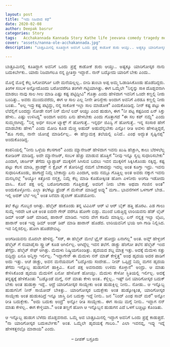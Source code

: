 ```yaml
---

layout: post
title: "ಇದು ನಿಜವಾದ ಕಥೆ"
date: 2020-02-08
author: Deepak basrur
categories: Story
tags:	Acchakannada Kannada Story Kathe life jeevana comedy tragedy money unemployment employment
cover: "assets/nanna-ole-acchakannada.jpg"
description: "ಬಾತ್ರೂಮಿನಲ್ಲಿ ಕೂತಿದ್ದಾಗ ಅವನಿಗೆ ಒಂದು ಪ್ರಶ್ನೆ ಕಾಡೋಕೆ ಶುರು ಆಯ್ತು.. ಅಷ್ಟಕ್ಕೂ ಯಾರಿಗೋಸ್ಕರ ನಾನು ಬದುಕಿರ್ಬೇಕು.. ಯಾರು ನಿಜವಾಗಲೂ ನನ್ನ ಪ್ರೀತಿಸ್ತಾ ಇದ್ದಾರೆ.. ನಾನ್ ಬದ್ಕೋದು ಯಾರಿಗೆ ಬೇಕು ಎಂದು.."

---
```


<p align ="justify">ಬಾತ್ರೂಮಿನಲ್ಲಿ ಕೂತಿದ್ದಾಗ ಅವನಿಗೆ ಒಂದು ಪ್ರಶ್ನೆ ಕಾಡೋಕೆ ಶುರು ಆಯ್ತು.. ಅಷ್ಟಕ್ಕೂ ಯಾರಿಗೋಸ್ಕರ ನಾನು ಬದುಕಿರ್ಬೇಕು.. ಯಾರು ನಿಜವಾಗಲೂ ನನ್ನ ಪ್ರೀತಿಸ್ತಾ ಇದ್ದಾರೆ.. ನಾನ್ ಬದ್ಕೋದು ಯಾರಿಗೆ ಬೇಕು ಎಂದು..</p>

<p align ="justify">ಮೊನ್ನೆ ಮೊನ್ನೆ ಕೆಲ್ಸ ಸಿಗೋವರ್ಗೂ ಬರೇ ಮನೆಯಲ್ಲಲ್ಲ.. ಬೀದಿ ತುಂಬಾ ಅಪ್ಪ ಅಮ್ಮ ಓಡಾಡಿಸಿಕೊಂಡು ಹೊಡೆದಿದ್ದರು. ತಿಂಗಳ ಸಂಬಳ ಅನ್ನೋದೊಂದು ಬರೋವರೆಗೂ ತಂಗಳೇ ಗಟ್ಟಿಯಾಗಿತ್ತು. ಈಗ ಒಮ್ಮೆಲೇ "ನಿನ್ನನ್ನು ಸಾಕಿ ದೊಡ್ಡವನಾಗಿ ಮಾಡಲು ನಾವು ಸಾಲ ಗೀಲ ಮಾಡಿ ಎಷ್ಟು ಕಷ್ಟ ಪಟ್ಟಿದ್ದೀವಿ" ಗೊತ್ತಾ ಎಂದು ಹೇಳಿದಾಗ ಇವನಿಗೆ ಒಂದೇ ಕಣ್ಣಲ್ಲಿ ನೀರು ಬಂದಿತ್ತು..<!--more--> ಅವರು ಮುಂದುವರೆದು, ಈಗ ಆ ಸಾಲ ಎಲ್ಲ ನೀನೇ ತೀರಿಸ್ಬೇಕು ಅಂದಾಗ ಅವನಿಗೆ ಎರಡೂ ಕಣ್ಣಲ್ಲಿ ನೀರು ಬಂತು.. "ಅಲ್ಲ ಇವ್ರು ಕಷ್ಟ ಪಟ್ಟಿದ್ದು, ನನ್ನ ಸಾಕೋಕ ಇಲ್ಲಾ ಸಾಲ ಮಾಡೋಕ" ಎಂದುಕೊಂಡಿದ್ದ. ನೀನ್ ಕಷ್ಟ ಪಟ್ಟು ಈ ಲೆವೆಲ್ಲಿಗೆ ಬಂದದ್ದು ನೋಡೇ ನಂಗೆ ನಿನ್ ಮೇಲೆ ಲವ್ ಆಯ್ತು ಎಂದ ಹುಡುಗಿ, ಈಗ "ನೀ ಪಟ್ಟ ಕಷ್ಟದಿಂದ ಏನ್ ಸಿಕ್ತು ಹೇಳು.. ಎಷ್ಟು ಉಳಿಸಿದ್ಯ" ಅಂದಾಗ ಅವನು ಏನು ಹೇಳಬೇಕು ಎಂದು ಗೊತ್ತಾಗದೆ "ಈ ಸಲ ಕಪ್ ನಮ್ದೆ" ಎಂದು ಸುಮ್ಮನಾಗಿದ್ದ. "ನಿನ್ನ ಅರ್ಧ ಸಂಬಳ ಟ್ಯಾಕ್ಸ್ ಗೆ ಹೋಗುತ್ತೆ.. ಇನ್ನರ್ಧ ಜಿಎಸ್ಟಿ ಗೆ ಹೋಗುತ್ತೆ.. ಇನ್ನ ಸಂಸಾರ ಹೇಗೆ ಮಾಡಬೇಕು ಹೇಳು" ಎಂದು ಮೋದಿ ಕೂಡ ಮೆಚ್ಚಿ ಅಹುದ್ ಅಹುದೆನ್ನಬೇಕು ಎನ್ನೋ ರೀತಿ ಅವಳು ಹೇಳುತ್ತಿದ್ದರೆ, "ಹೂ ಗುರು, ನಾನೇ ಯೋಚ್ನೆ ಮಾಡಿರ್ಲಿಲ್ಲ.. ಈ ಹೆಣ್ಣುಮಕ್ಳ ತಲೆಯಲ್ಲಿ ಏನಿದೆ.. ಎಂಥ ಅದ್ಭುತ ಸೃಷ್ಟಿನಪ್ಪ" ಅಂದುಕೊಂಡಿದ್ದ.</p>

<p align ="justify">ಕಂಪನಿಯಲ್ಲಿ "ನೀನು ಒಳ್ಳೆಯ ಕೆಲಸಗಾರ" ಎಂದು ಮ್ಯಾನೇಜರ್ ಹೇಳಿದಾಗ ಇವನು ಖುಷಿ ಹೆಚ್ಚಾಗಿ, ಕಾಲು ಬೆರಳಲೆಲ್ಲ ಕೋಡಿಂಗ್ ಮಾಡಿದ್ದ. ಅದೇ ಮ್ಯಾನೇಜರ್, ಸಂಬಳ ಹೆಚ್ಚು ಮಾಡುವ ಹೊತ್ತಿಗೆ "ನೀವು ಇನ್ನೂ ಸ್ವಲ್ಪ ಸುಧಾರಿಸಬೇಕು" ಎಂದಾಗ, ಚಾರ್ಜರ್ ತೆಗೆದು ಲ್ಯಾಪ್ಟಾಪ್ ಮುಕ್ಕಳಿಗೆ ಸಿಗಿಸುವ ಬದಲು ಇವನ ಮುಕ್ಕಳಿಗೆ ಸಿಕ್ಕಿಸಿಕೊಂಡು ನಕ್ಕಿದ್ದ. ಕಷ್ಟ ಪಟ್ಟು ಕೆಲಸ ಮಾಡಿ, ಪ್ರಾಡಕ್ಟ್ ನ ಕ್ಲೈಂಟ್ ಗೆ ತೋರಿಸಿದ್ರೆ ನಮಗೆ ಬೇಕಾದದ್ದು ಇದಲ್ಲ ಅಂತ ಕೂಗ್ತಾ ಇದ್ರು. ಇವನು ಸುಧಾರಿಸಿಕೊಂಡು, ಹಾಗಾದ್ರೆ ನಿಮ್ಗೆ ಬೇಕಾದ್ದು ಏನು ಎಂದಾಗ, ಅದು ನಮ್ಗೂ ಗೊತ್ತಿಲ್ಲ ಅಂತ ಅವರು ನಕ್ಕಾಗ ಇವನು ಮನಸ್ಸಿನಲ್ಲೆ "ಅಯ್ಯೋ ಕಿತ್ತೋದ ನನ್ಮಕ್ಳ, ನಿಮ್ಗೆ ಕೆಲ್ಸ ಮಾಡಿ ಕೊಡೋಕ್ಕಿಂತ ಹೋಗಿ ಎಳನೀರು ಅಂಗಡಿ ಇಡೋದು ವಾಸಿ.. ಕೊನೆ ಪಕ್ಷ ಅಲ್ಲಿ ಬರೋರಿಗಾದರು ಗೊತ್ತಿರುತ್ತೆ, ಅವರಿಗೆ ನೀರು ಬೇಕಾ ಅಥವಾ ಗಂಜಿನ ಅಂತ" ಅಂದುಕೊಳ್ಳೋನು. ಎಲ್ಲಾ ತಲೆಕೆಟ್ಟು ಫ್ರೆಂಡ್ ಗೆ ಮೆಸೇಜ್ ಮಾಡಿದ್ರೆ ಅವ್ನು" ಮಗಾ.. ಭಾವನೆಗಳಗೆ ಒಳಗಾಗ್ ಬೇಡ.. ಇಲ್ಲಿ ಅದಕ್ ಬೆಲೆ ಇಲ್ಲ" ಅಂತ ಸಿನೆಮಾ ಡೈಲಾಗ್ ಹೊಡೆಯೋನು.</p>

<p align ="justify">ತಲೆ ಕೆಟ್ಟು ಗೊಬ್ಬರ ಆಗಿತ್ತು. ಹೆಲ್ಮೆಟ್ ಹಾಕೊಂಡು ತನ್ನ ಟಿವಿಎಸ್ ಆರ್ ಟಿ ಆರ್ ಬೈಕ್ ಹತ್ತಿ ಹೊರಟ. ಎಡ ಗಾಲು ಸುಮ್ನೆ ಇರದೇ ಟಕ ಟಕ ಅಂತ ಐದನೇ ಗೇರ್ ವರೆಗೂ ಹೋಗೇ ಬಿಡ್ತು. ಮುಂದೆ ಬರುತ್ತಿದ್ದ ಲಾರಿಯವನು ಹೆಡ್ ಲೈಟ್ ಡಿಮ್ ಅಂಡ್ ಡಿಪ್ ಮಾಡಿದ, ಹಾರಾನ್ ಮಾಡಿದ. ಇವನು ವೇಗ ಕಡಿಮೆ ಮಾಡ್ಲಿಲ್ಲ. ಏನ್ ನನ್ನತ್ರ ಇಲ್ವಾ ಲೈಟು, ಹಾರಾನ್ ಅಂತ ಇವ್ನು ಡಿಮ್ ಅಂಡ್ ಡಿಪ್ ಮಾಡಿ ಹಾರಾನ್ ಹೊಡೆದ. ಲಾರಿಯವನಿಗೆ ಭಯ ಆಗಿ ಗಾಡಿ ನಿಲ್ಲಿಸಿದ. ಇವ ನಿಲ್ಲಿಸಲಿಲ್ಲ. ಹೋಗಿ ಹೊಡೆದೇಬಿಟ್ಟ.</p>

<p align ="justify">ಅಂಗಡಿಯವನು ಮೊದಲೇ ಹೇಳಿದ್ದ. "ಸರ್, ಈ ಹೆಲ್ಮೆಟ್ ಮೇಲೆ ಟ್ರೈನ್ ಹೋದ್ರು ಏನಾಗಲ್ಲ" ಅಂತ. ಅವ್ನ್ ಹೇಳ್ದಂಗೆ ಹೆಲ್ಮೆಟ್ ಗೆ ನಯಾಪೈಸಾ ಸ್ಕ್ರ್ಯಾಚ್ ಕೂಡ ಆಗಿರ್ಲಿಲ್ಲ. ಆಗಿದ್ದೆಲ್ಲ ಇವನ ತಲೆಗೆ. ಡಾಕ್ಟ್ರು ಹೆಂಗೋ ತಲೆನ ಹೆಲ್ಮೆಟ್ ಇಂದ ತೆಗೆದ್ರು. ಹೆಲ್ಮೆಟ್ ಸೇಫ್ ಆಗಿತ್ತು. ಮೆದುಳು ನಿಷ್ಕ್ರಿಯಗೊಂಡಿತ್ತು. ಹೃದಯದ ಶಬ್ದ ಮಾತ್ರ ಇತ್ತು. ಅದಕ್ಕೆ ಮೆದುಳು ಸತ್ತು ಬಿದ್ದಿದ್ದು ಏನೂ ಅನ್ನಿಸ್ತಾ ಇರ್ಲಿಲ್ಲ. "ಇದ್ದಾಗೇನ್ ಈ ಮೆದುಳು ನನ್ ಮಾತ್ ಕೇಳ್ತಿತ್ತ" ಅಂಥ ಹೃದಯ ಅದರ ಪಾಡಿಗೆ ಅದು ಇತ್ತು. ಆಚೆ ಡಾಕ್ಟ್ರು, ಅವನ ಮನೆಯವರಿಗೆ "ಬದ್ಕೋದು ಸಂದೇಹ... ನೀವ್ ಒಪ್ಪಿದ್ರೆ ನಿಮ್ಮ ಮಗನ ಹೃದಯ ತೆಗೆದು ಇನ್ನೊಬ್ಬ ಹುಡುಗನಿಗೆ ಹಾಕ್ತಿವಿ.. ಕೊನೆ ಪಕ್ಷ  ಅವನಾದರು ಉಳಿದು ಕೊಳ್ತಾನೆ" ಅಂದ್ರು. ಆ ಮಾತು ಕೇಳಿಸಿಕೊಂಡ ಹೃದಯ ಮೆದುಳಿಗೆ ಏನೋ ಹೇಳೋಕೆ ಹೋಯ್ತು. ಮೆದುಳು ಕೇಳೋ ಸ್ಥಿತಿಯಲ್ಲಿ ಇರ್ಲಿಲ್ಲ. ಅದಕ್ಕೆ ತನ್ನಷ್ಟಕ್ಕೆ ಹೇಳಿಕೊಂತು "ಬಡ್ಕೊಂಡೆ ಮಗ್ನೆ, ನನ್ ಮಾತು ಕೇಳು ಅಂತ.. ಕೆಳ್ಲಿಲ್ಲ.. ಇಷ್ಟ್ ದಿನ ಯಾರಿಗೋಸ್ಕರ ಬದುಕ್ ಬೇಕು ಅಂತ ಹುಡುಕ್ತಾ ಇದ್ದೆ.. ಆದ್ರೆ ಯಾರಿಗೋಸ್ಕರ ಸಾಯ್ಬೇಕು ಅಂತ ಹುಡುಕ್ಲಿಲ್ಲ ನೀನು.. ನೋಡು.. ಆ ಇನ್ನೊಬ್ಬ ಹುಡುಗನಿಗೆ ನೀನ್ ಸಾಯೋದ್ ಬೇಕಿತ್ತು.. ಯಾರಿಗೋಸ್ಕರ ಬದುಕ್ಬೇಕು ಅಂತ ಹುಡ್ಕೋಕ್ಕಿಂತ, ಯಾರಿಗೋಸ್ಕರ ಸಾಯ್ಬೇಕು ಅಂತ ಹುಡುಕಿದಿದ್ರೆ ಇನ್ನೂ ಜಾಸ್ತಿ ದಿನ ಬದುಕ್ತಾ ಇದ್ದೆ ನೀನು.. ಜನ "ನಿಂದ್ ಎಂಥ ಸಾವ್ ಮರೆ" ಅನ್ನೋ ರೀತಿ ಬದುಕ್ಬೇಕು. "ಅದು ಬದುಕು ಅಂದ್ರೆ" ಅನ್ನೋ ರೀತಿ ಸಾಯ್ಬೇಕು.. ಈಗ ಸಾಯಿ ಮಗ್ನೆ ನೀನು..  ಇದ್ದಾಗ ನನ್ ಮಾತು ಕೇಳಿಲ್ಲ.. ಈಗ ಕೇಳ್ತಿಯಾ.." ಅಂತ ತಣ್ಣಗೆ ಹೋಗಿ ಆ ಇನ್ನೊಬ್ಬನ ಹುಡುಗನ ಎದೆ ಒಳಗೆ ಬಚ್ಚಿಟ್ಟು ಕೊಂಡಿತು.</p>

<p align ="justify">ಆ ಇನ್ನೊಬ್ಬ ಹುಡುಗ ಬೆಳೆದು ದೊಡ್ಡವನಾದ. ಒಮ್ಮೆ ಅವ ಬಾತ್ರೂಮಿನಲ್ಲಿ ಇದ್ದಾಗ ಅವನಿಗೆ ಒಂದು ಪ್ರಶ್ನೆ ಕಾಡುತ್ತದೆ. "ನಾ ಯಾರಿಗೋಸ್ಕರ ಬದುಕಿರ್ಬೇಕು" ಅಂತ. ಒಮ್ಮೆಲೇ ಹೃದಯಕ್ಕೆ ಗಾಬರಿ.." ಎಲಾ ಇವನವ್ನ, ಇವ್ನು ಇದ್ನೆ ಹೇಳಕತ್ತನಲ್ಲೊ ಮಾರಾಯ" ಎಂದು.</p>

<p align="center"> – ದೀಪಕ್ ಬಸ್ರೂರು </p>
